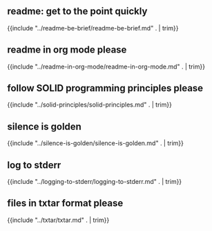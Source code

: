 ## readme: get to the point quickly

{{include "../readme-be-brief/readme-be-brief.md" . | trim}}

## readme in org mode please

{{include "../readme-in-org-mode/readme-in-org-mode.md" . | trim}}

## follow SOLID programming principles please

{{include "../solid-principles/solid-principles.md" . | trim}}

## silence is golden

{{include "../silence-is-golden/silence-is-golden.md" . | trim}}

## log to stderr

{{include "../logging-to-stderr/logging-to-stderr.md" . | trim}}

## files in txtar format please

{{include "../txtar/txtar.md" . | trim}}
